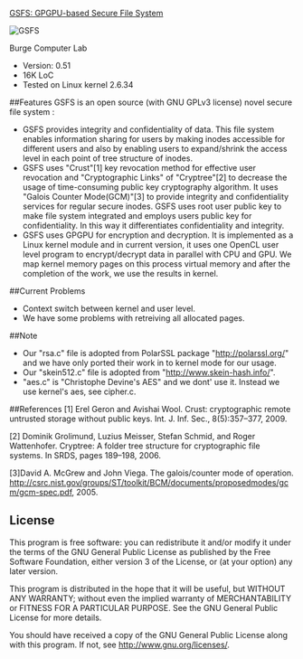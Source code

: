 
[GSFS: GPGPU-based Secure File System](http://www.burge.eu/category-2/GSFS)

![GSFS](http://burge.eu/upload/cat-2-GSFS/slider_gsfs.jpg)

Burge Computer Lab

* Version: 0.51
* 16K LoC
* Tested on Linux kernel 2.6.34

##Features
GSFS is an open source (with GNU GPLv3 license) novel secure file system :
* GSFS provides integrity and confidentiality of data. This file system enables information sharing
for users by making inodes accessible for different users and also by
enabling users to expand/shrink the access level in each point of tree
structure of inodes.
* GSFS uses "Crust"[1] key revocation method for effective user revocation
and "Cryptographic Links" of "Cryptree"[2] to decrease the usage of time-consuming 
public key cryptography algorithm. It uses "Galois Counter Mode(GCM)"[3] 
to provide integrity and confidentiality services for regular secure inodes.
GSFS uses root user public key to make file system integrated and employs 
users public key for confidentiality. In this way it differentiates
confidentiality and integrity.
* GSFS uses GPGPU for encryption and decryption. It is implemented as a Linux 
kernel module and in current version, it uses one OpenCL user level program 
to encrypt/decrypt data in parallel with CPU and GPU. We map kernel memory pages 
on this process virtual memory and after the completion of the work, we use
the results in kernel. 

##Current Problems
* Context switch between kernel and user level.
* We have some problems with retreiving all allocated pages.

##Note
* Our "rsa.c" file is adopted from PolarSSL package "http://polarssl.org/" and we have only 
ported their work in to kernel mode for our usage.
* Our "skein512.c" file is adopted from "http://www.skein-hash.info/".
* "aes.c" is "Christophe Devine's AES" and we dont' use it. Instead we use kernel's aes, see cipher.c.

##References
[1] Erel Geron and Avishai Wool. Crust: cryptographic remote untrusted storage without 
public keys. Int. J. Inf. Sec., 8(5):357–377, 2009.

[2] Dominik Grolimund, Luzius Meisser, Stefan Schmid, and Roger Wattenhofer. 
Cryptree: A folder tree structure for cryptographic file systems. In SRDS, pages 189–198, 2006.

[3]David A. McGrew and John Viega. The galois/counter mode of operation. 
http://csrc.nist.gov/groups/ST/toolkit/BCM/documents/proposedmodes/gcm/gcm-spec.pdf, 2005.

## License
This program is free software: you can redistribute it and/or modify
it under the terms of the GNU General Public License as published by
the Free Software Foundation, either version 3 of the License, or
(at your option) any later version.

This program is distributed in the hope that it will be useful,
but WITHOUT ANY WARRANTY; without even the implied warranty of
MERCHANTABILITY or FITNESS FOR A PARTICULAR PURPOSE.  See the
GNU General Public License for more details.

You should have received a copy of the GNU General Public License
along with this program.  If not, see <http://www.gnu.org/licenses/>.
